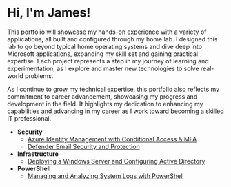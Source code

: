 # Hi, I'm James!

This portfolio will showcase my hands-on experience with a variety of applications, all built and configured through my home lab. I designed this lab to go beyond typical home operating systems and dive deep into Microsoft applications, expanding my skill set and gaining practical expertise. Each project represents a step in my journey of learning and experimentation, as I explore and master new technologies to solve real-world problems.

As I continue to grow my technical expertise, this portfolio also reflects my commitment to career advancement, showcasing my progress and development in the field. It highlights my dedication to enhancing my capabilities and advancing in my career as I work toward becoming a skilled IT professional.

- <b>Security</b>
  - [Azure Identity Management with Conditional Access & MFA](https://github.com/jwnfld3/idmgmt.git)
  - [Defender Email Security and Protection](https://github.com/jwnfld3/email-security)
- <b>Infrastructure</b>
  - [Deploying a Windows Server and Configuring Active Directory](https://github.com/jwnfld3/windows-server-setup) <b><i></b></i>
- <b>PowerShell</b>
  - [Managing and Analyzing System Logs with PowerShell](https://github.com/jwnfld3/sys-log)
  
  



<!--


